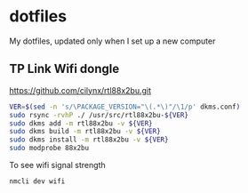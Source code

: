 dotfiles
========

My dotfiles, updated only when I set up a new computer


## TP Link Wifi dongle
https://github.com/cilynx/rtl88x2bu.git

```bash
VER=$(sed -n 's/\PACKAGE_VERSION="\(.*\)"/\1/p' dkms.conf)
sudo rsync -rvhP ./ /usr/src/rtl88x2bu-${VER}
sudo dkms add -m rtl88x2bu -v ${VER}
sudo dkms build -m rtl88x2bu -v ${VER}
sudo dkms install -m rtl88x2bu -v ${VER}
sudo modprobe 88x2bu
```
To see wifi signal strength
```
nmcli dev wifi
```
